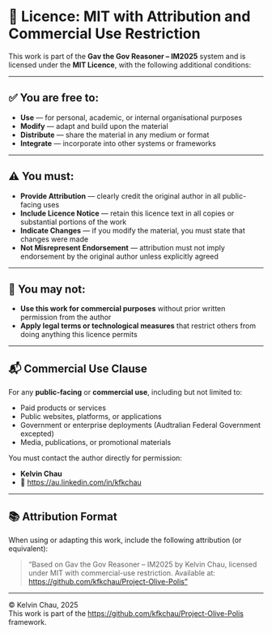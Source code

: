 # 📄 Licence: MIT with Attribution and Commercial Use Restriction

This work is part of the **Gav the Gov Reasoner – IM2025** system and is licensed under the **MIT Licence**, with the following additional conditions:

---

## ✅ You are free to:

- **Use** — for personal, academic, or internal organisational purposes  
- **Modify** — adapt and build upon the material  
- **Distribute** — share the material in any medium or format  
- **Integrate** — incorporate into other systems or frameworks

---

## ⚠️ You must:

- **Provide Attribution** — clearly credit the original author in all public-facing uses  
- **Include Licence Notice** — retain this licence text in all copies or substantial portions of the work  
- **Indicate Changes** — if you modify the material, you must state that changes were made  
- **Not Misrepresent Endorsement** — attribution must not imply endorsement by the original author unless explicitly agreed

---

## 🚫 You may not:

- **Use this work for commercial purposes** without prior written permission from the author  
- **Apply legal terms or technological measures** that restrict others from doing anything this licence permits

---

## 📬 Commercial Use Clause

For any **public-facing** or **commercial use**, including but not limited to:

- Paid products or services  
- Public websites, platforms, or applications  
- Government or enterprise deployments (Audtralian Federal Government excepted)
- Media, publications, or promotional materials

You must contact the author directly for permission:

- **Kelvin Chau**  
- 🔗 https://au.linkedin.com/in/kfkchau

---

## 📚 Attribution Format

When using or adapting this work, include the following attribution (or equivalent):

> “Based on Gav the Gov Reasoner – IM2025 by Kelvin Chau, licensed under MIT with commercial-use restriction. Available at: https://github.com/kfkchau/Project-Olive-Polis”

---

© Kelvin Chau, 2025  
This work is part of the https://github.com/kfkchau/Project-Olive-Polis framework.